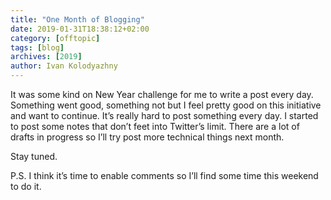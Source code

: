 ```yaml
---
title: "One Month of Blogging"
date: 2019-01-31T18:38:12+02:00
category: [offtopic]
tags: [blog]
archives: [2019]
author: Ivan Kolodyazhny
---
```


It was some kind on New Year challenge for me to write a post every day.
Something went good, something not but I feel pretty good on this initiative
and want to continue. It’s really hard to post something every day. I started
to post some notes that don’t feet into Twitter’s limit. There are a lot of
drafts in progress so I’ll try post more technical things next month.

Stay tuned.

P.S. I think it’s time to enable comments so I’ll find some time this weekend
to do it.
